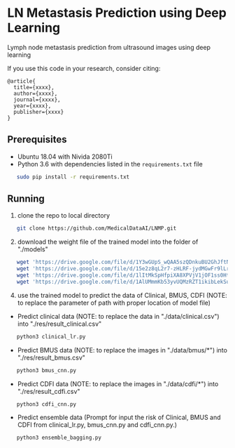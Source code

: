 # LN Metastasis Prediction using Deep Learning

Lymph node metastasis prediction from ultrasound images using deep learning

If you use this code in your research, consider citing:
```
@article{
  title={xxxx},
  author={xxxx},
  journal={xxxx},
  year={xxxx},
  publisher={xxxx}
}
```

## Prerequisites

- Ubuntu 18.04 with Nivida 2080Ti
- Python 3.6 with dependencies listed in the `requirements.txt` file
```Bash
   sudo pip install -r requirements.txt
```

## Running

1. clone the repo to local directory
```Bash
   git clone https://github.com/MedicalDataAI/LNMP.git
```

2. download the weight file of the trained model into the folder of "./models"
```Bash
   wget 'https://drive.google.com/file/d/1Y3wGUpS_wQAA5szQDnkuBU2GhJftN6Qv/view?usp=sharing'
   wget 'https://drive.google.com/file/d/15e2z8qL2r7-zHLRF-jydMGwFr9lLrjtF/view?usp=sharing'
   wget 'https://drive.google.com/file/d/1lItMkSpHfpiXA8XPVjV1jOF1ss0HtBAj/view?usp=sharing'
   wget 'https://drive.google.com/file/d/1AlUMmmKb53yvUQMzRZT1ikibLekSu9HK/view?usp=sharing'
```

4. use the trained model to predict the data of Clinical, BMUS, CDFI (NOTE: to replace the parameter of path with proper location of model file)

- Predict clinical data (NOTE: to replace the data in "./data/clinical.csv") into "./res/result_clinical.csv"
```Bash
   python3 clinical_lr.py
```   

- Predict BMUS data (NOTE: to replace the images in "./data/bmus/*") into "./res/result_bmus.csv"
```Bash
   python3 bmus_cnn.py
```

- Predict CDFI data (NOTE: to replace the images in "./data/cdfi/*") into "./res/result_cdfi.csv"
```Bash
   python3 cdfi_cnn.py
```

- Predict ensemble data (Prompt for input the risk of Clinical, BMUS and CDFI from clinical_lr.py, bmus_cnn.py and cdfi_cnn.py.)
```Bash
   python3 ensemble_bagging.py
```

